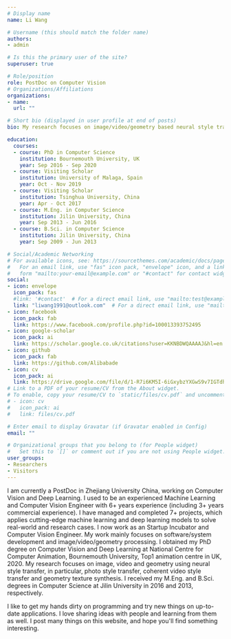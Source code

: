 ```yaml
---
# Display name
name: Li Wang

# Username (this should match the folder name)
authors:
- admin

# Is this the primary user of the site?
superuser: true

# Role/position
role: PostDoc on Computer Vision
# Organizations/Affiliations
organizations:
- name: 
  url: ""

# Short bio (displayed in user profile at end of posts)
bio: My research focuses on image/video/geometry based neural style transfer.

education:
  courses:
  - course: PhD in Computer Science
    institution: Bournemouth University, UK
    year: Sep 2016 - Sep 2020
  - course: Visiting Scholar
    institution: University of Malaga, Spain
    year: Oct - Nov 2019
  - course: Visiting Scholar
    institution: Tsinghua University, China
    year: Apr - Oct 2017
  - course: M.Eng. in Computer Science
    institution: Jilin University, China
    year: Sep 2013 - Jun 2016
  - course: B.Sci. in Computer Science
    institution: Jilin University, China
    year: Sep 2009 - Jun 2013

# Social/Academic Networking
# For available icons, see: https://sourcethemes.com/academic/docs/page-builder/#icons
#   For an email link, use "fas" icon pack, "envelope" icon, and a link in the
#   form "mailto:your-email@example.com" or "#contact" for contact widget.
social:
- icon: envelope
  icon_pack: fas
  #link: '#contact'  # For a direct email link, use "mailto:test@example.org".
  link: "liwang1991@outlook.com"  # For a direct email link, use "mailto:test@example.org".
- icon: facebook
  icon_pack: fab
  link: https://www.facebook.com/profile.php?id=100013393752495
- icon: google-scholar
  icon_pack: ai
  link: https://scholar.google.co.uk/citations?user=KKNBDWQAAAAJ&hl=en
- icon: github
  icon_pack: fab
  link: https://github.com/Alibabade
- icon: cv
  icon_pack: ai
  link: https://drive.google.com/file/d/1-R7i6KM5I-6iGxybzYXGwS9v7IGTdhX-/view?usp=sharing
# Link to a PDF of your resume/CV from the About widget.
# To enable, copy your resume/CV to `static/files/cv.pdf` and uncomment the lines below.
# - icon: cv
#   icon_pack: ai
#   link: files/cv.pdf

# Enter email to display Gravatar (if Gravatar enabled in Config)
email: ""

# Organizational groups that you belong to (for People widget)
#   Set this to `[]` or comment out if you are not using People widget.
user_groups:
- Researchers
- Visitors
---
```


I am currently a PostDoc in Zhejiang University China, working on Computer Vision and Deep Learning. I used to be an experienced Machine Learning and Computer Vision Engineer with 6+ years experience (including 3+ years commercial experience). I have managed and completed 7+ projects, which applies cutting-edge machine learning and deep learning models to solve real-world and research cases. I now work as an Startup Incubator and Computer Vision Engineer. My work mainly focuses on software/system development and image/video/geometry processing. I obtained my PhD degree on Computer Vision and Deep Learning at National Centre for Computer Animation, Bournemouth University, Top1 animation centre in UK, 2020. My research focuses on image, video and geometry using neural style transfer, in particular, photo style transfer, coherent video style transfer and geometry texture synthesis. I received my M.Eng. and B.Sci. degrees in Computer Science at Jilin University in 2016 and 2013, respectively.

I like to get my hands dirty on programming and try new things on up-to-date applications. I love sharing ideas with people and learning from them as well. I post many things on this website, and hope you'll find something interesting.
